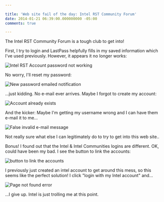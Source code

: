 ```yaml
---
 
title: 'Web site fail of the day: Intel RST Community Forum'
date: 2014-01-21 06:39:00.000000000 -05:00
comments: true

---
```

The Intel RST Community Forum is a tough club to get into!

First, I try to login and LastPass helpfully fills in my saved information which I've used previously.  However, it appears it no longer works:

![Intel RST Account password not working]({{site.post-images}}/2014_01_21_06_33_21_Intel_Login.png)

No worry, I'll reset my password:

![New password emailed notification]({{site.post-images}}/2014_01_21_06_34_03_New_Password_e_mailed.png)

...just kidding. No e-mail ever arrives. Maybe I forgot to create my account:

![Account already exists]({{site.post-images}}/2014_01_21_06_32_20_Register_for_Intel_Communities.png)

And the kicker: Maybe I'm getting my username wrong and I can have them e-mail it to me...

![False invalid e-mail message]({{site.post-images}}/IntelRST_ValidEmailIssue.png)


Not really sure what else I can legitimately do to try to get into this web site..

Bonus! I found out that the Intel &amp; Intel Communities logins are different. OK, could have been my bad. I see the button to link the accounts:

![button to link the accounts]({{site.post-images}}/2014_01_21_06_57_34_Intel_Communities.png)

I previously just created an intel account to get around this mess, so this seems like the perfect solution! I click "login with my Intel account" and...

![Page not found error]({{site.post-images}}/2014_01_21_06_57_55_The_page_can_t_be_found_404_.png)

...I give up. Intel is just trolling me at this point.
